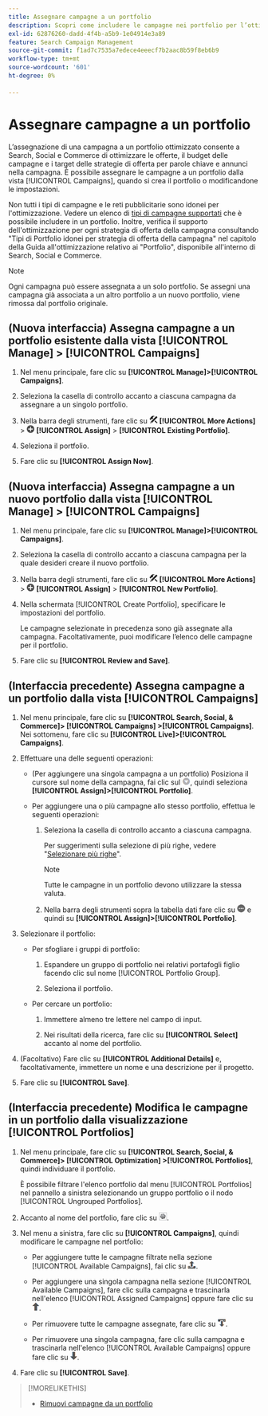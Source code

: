 ```yaml
---
title: Assegnare campagne a un portfolio
description: Scopri come includere le campagne nei portfolio per l’ottimizzazione.
exl-id: 62876260-dadd-4f4b-a5b9-1e04914e3a89
feature: Search Campaign Management
source-git-commit: f1ad7c7535a7edece4eeecf7b2aac8b59f8eb6b9
workflow-type: tm+mt
source-wordcount: '601'
ht-degree: 0%

---
```


# Assegnare campagne a un portfolio

L’assegnazione di una campagna a un portfolio ottimizzato consente a Search, Social e Commerce di ottimizzare le offerte, il budget delle campagne e i target delle strategie di offerta per parole chiave e annunci nella campagna. È possibile assegnare le campagne a un portfolio dalla vista [!UICONTROL Campaigns], quando si crea il portfolio o modificandone le impostazioni.

Non tutti i tipi di campagne e le reti pubblicitarie sono idonei per l&#39;ottimizzazione. Vedere un elenco di [tipi di campagne supportati](/help/search-social-commerce/introduction/supported-inventory.md) che è possibile includere in un portfolio. Inoltre, verifica il supporto dell&#39;ottimizzazione per ogni strategia di offerta della campagna consultando &quot;Tipi di Portfolio idonei per strategia di offerta della campagna&quot; nel capitolo della Guida all&#39;ottimizzazione relativo ai &quot;Portfolio&quot;, disponibile all&#39;interno di Search, Social e Commerce.<!-- verify convention for referencing Optimization Guide here -->

>[!NOTE]
>
>Ogni campagna può essere assegnata a un solo portfolio. Se assegni una campagna già associata a un altro portfolio a un nuovo portfolio, viene rimossa dal portfolio originale.

## (Nuova interfaccia) Assegna campagne a un portfolio esistente dalla vista [!UICONTROL Manage] > [!UICONTROL Campaigns]

1. Nel menu principale, fare clic su **[!UICONTROL Manage]>[!UICONTROL Campaigns]**.

1. Seleziona la casella di controllo accanto a ciascuna campagna da assegnare a un singolo portfolio.

1. Nella barra degli strumenti, fare clic su ![Altre azioni](/help/search-social-commerce/assets/more-actions.png "Altre azioni") **[!UICONTROL More Actions]** > ![Assegna](/help/search-social-commerce/assets/assign.png "Assegna") **[!UICONTROL Assign]** > **[!UICONTROL Existing Portfolio]**.

1. Seleziona il portfolio.

1. Fare clic su **[!UICONTROL Assign Now]**.

## (Nuova interfaccia) Assegna campagne a un nuovo portfolio dalla vista [!UICONTROL Manage] > [!UICONTROL Campaigns]

1. Nel menu principale, fare clic su **[!UICONTROL Manage]>[!UICONTROL Campaigns]**.

1. Seleziona la casella di controllo accanto a ciascuna campagna per la quale desideri creare il nuovo portfolio.

1. Nella barra degli strumenti, fare clic su ![Altre azioni](/help/search-social-commerce/assets/more-actions.png "Altre azioni") **[!UICONTROL More Actions]** > ![Assegna](/help/search-social-commerce/assets/assign.png "Assegna") **[!UICONTROL Assign]** > **[!UICONTROL New Portfolio]**.

1. Nella schermata [!UICONTROL Create Portfolio], specificare le impostazioni del portfolio<!--[portfolio settings](/help/search-social-commerce/beta-ui/manage/portfolios/portfolio-settings.md)-->.

   Le campagne selezionate in precedenza sono già assegnate alla campagna. Facoltativamente, puoi modificare l’elenco delle campagne per il portfolio.

1. Fare clic su **[!UICONTROL Review and Save]**.

## (Interfaccia precedente) Assegna campagne a un portfolio dalla vista [!UICONTROL Campaigns]

1. Nel menu principale, fare clic su **[!UICONTROL Search, Social, & Commerce]> [!UICONTROL Campaigns] >[!UICONTROL Campaigns]**. Nei sottomenu, fare clic su **[!UICONTROL Live]>[!UICONTROL Campaigns]**.

1. Effettuare una delle seguenti operazioni:

   * (Per aggiungere una singola campagna a un portfolio) Posiziona il cursore sul nome della campagna, fai clic sul ![pulsante Menu](/help/search-social-commerce/assets/arrow-dropdown-menu.png "pulsante Menu"), quindi seleziona **[!UICONTROL Assign]>[!UICONTROL Portfolio]**.

   * Per aggiungere una o più campagne allo stesso portfolio, effettua le seguenti operazioni:

      1. Seleziona la casella di controllo accanto a ciascuna campagna.

         Per suggerimenti sulla selezione di più righe, vedere &quot;[Selezionare più righe](/help/search-social-commerce/common-tasks/navigation-editing-selection/multiple-rows-select.md)&quot;.

         >[!NOTE]
         >
         >Tutte le campagne in un portfolio devono utilizzare la stessa valuta.

      1. Nella barra degli strumenti sopra la tabella dati fare clic su ![Altro](/help/search-social-commerce/assets/more.png "Altro") e quindi su **[!UICONTROL Assign]>[!UICONTROL Portfolio]**.

1. Selezionare il portfolio:

   * Per sfogliare i gruppi di portfolio:

      1. Espandere un gruppo di portfolio nei relativi portafogli figlio facendo clic sul nome [!UICONTROL Portfolio Group].

      1. Seleziona il portfolio.

   * Per cercare un portfolio:

      1. Immettere almeno tre lettere nel campo di input.

      1. Nei risultati della ricerca, fare clic su **[!UICONTROL Select]** accanto al nome del portfolio.

1. (Facoltativo) Fare clic su **[!UICONTROL Additional Details]** e, facoltativamente, immettere un nome e una descrizione per il progetto.

1. Fare clic su **[!UICONTROL Save]**.

## (Interfaccia precedente) Modifica le campagne in un portfolio dalla visualizzazione [!UICONTROL Portfolios]

1. Nel menu principale, fare clic su **[!UICONTROL Search, Social, & Commerce]> [!UICONTROL Optimization] >[!UICONTROL Portfolios]**, quindi individuare il portfolio.

   È possibile filtrare l&#39;elenco portfolio dal menu [!UICONTROL Portfolios] nel pannello a sinistra selezionando un gruppo portfolio o il nodo [!UICONTROL Ungrouped Portfolios].

1. Accanto al nome del portfolio, fare clic su ![Pulsante Visualizza/Modifica impostazioni](/help/search-social-commerce/assets/settings.png "Pulsante Visualizza/Modifica impostazioni").

1. Nel menu a sinistra, fare clic su **[!UICONTROL Campaigns]**, quindi modificare le campagne nel portfolio:

   * Per aggiungere tutte le campagne filtrate nella sezione [!UICONTROL Available Campaigns], fai clic su ![Assegna tutte le campagne al portfolio](/help/search-social-commerce/assets/arrow-assign-all.png "Assegna tutte le campagne al portfolio").

   * Per aggiungere una singola campagna nella sezione [!UICONTROL Available Campaigns], fare clic sulla campagna e trascinarla nell&#39;elenco [!UICONTROL Assigned Campaigns] oppure fare clic su ![Assegna campagna al portfolio](/help/search-social-commerce/assets/arrow-assign.png "Assegna campagna al portfolio").

   * Per rimuovere tutte le campagne assegnate, fare clic su ![Rimuovi tutte le campagne dal portfolio](/help/search-social-commerce/assets/arrow-remove-all.png "Rimuovi tutte le campagne dal portfolio").

   * Per rimuovere una singola campagna, fare clic sulla campagna e trascinarla nell&#39;elenco [!UICONTROL Available Campaigns] oppure fare clic su ![Rimuovi campagna dal portfolio](/help/search-social-commerce/assets/arrow-remove.png "Rimuovi campagna dal portfolio").

1. Fare clic su **[!UICONTROL Save]**.

>[!MORELIKETHIS]
>
>* [Rimuovi campagne da un portfolio](/help/search-social-commerce/campaign-management/campaign-remove-from-portfolio.md)
